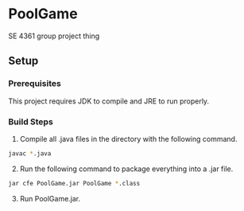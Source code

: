 # PoolGame
SE 4361 group project thing

## Setup
### Prerequisites
This project requires JDK to compile and JRE to run properly.

### Build Steps
1. Compile all .java files in the directory with the following command.
```bash
javac *.java
```
2. Run the following command to package everything into a .jar file.
```bash
jar cfe PoolGame.jar PoolGame *.class
```
3. Run PoolGame.jar.

